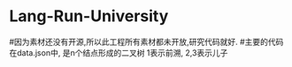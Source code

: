 # Lang-Run-University
#因为素材还没有开源,所以此工程所有素材都未开放,研究代码就好.
#主要的代码在data.json中, 是n个结点形成的二叉树 1表示前溯, 2,3表示儿子
